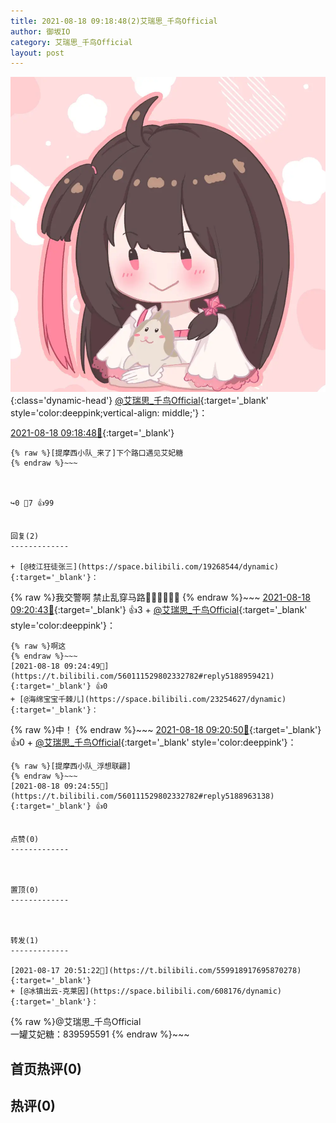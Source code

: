 ```yaml
---
title: 2021-08-18 09:18:48(2)艾瑞思_千鸟Official
author: 御坂IO
category: 艾瑞思_千鸟Official
layout: post
---
```


![img](/images/7e08840c56f251de28bdf766b647bd5fe9a5d50a.jpg){:class='dynamic-head'}
[@艾瑞思_千鸟Official](https://space.bilibili.com/1090010845/dynamic){:target='_blank' style='color:deeppink;vertical-align: middle;'}：

[2021-08-18 09:18:48🔗](https://t.bilibili.com/560111529802332782){:target='_blank'}

~~~
{% raw %}[提摩西小队_来了]下个路口遇见艾妃糖
{% endraw %}~~~



↪️0 💬7 👍99


回复(2)
-------------

+ [@枝江狂徒张三](https://space.bilibili.com/19268544/dynamic){:target='_blank'}：
~~~
{% raw %}我交警啊 禁止乱穿马路✋🏻✋🏻✋🏻
{% endraw %}~~~
[2021-08-18 09:20:43🔗](https://t.bilibili.com/560111529802332782#reply5188937723){:target='_blank'} 👍3
    + [@艾瑞思_千鸟Official](https://space.bilibili.com/1090010845/dynamic){:target='_blank' style='color:deeppink'}：
~~~
{% raw %}啊这
{% endraw %}~~~
[2021-08-18 09:24:49🔗](https://t.bilibili.com/560111529802332782#reply5188959421){:target='_blank'} 👍0
+ [@海绵宝宝千棘儿](https://space.bilibili.com/23254627/dynamic){:target='_blank'}：
~~~
{% raw %}中！
{% endraw %}~~~
[2021-08-18 09:20:50🔗](https://t.bilibili.com/560111529802332782#reply5188941680){:target='_blank'} 👍0
    + [@艾瑞思_千鸟Official](https://space.bilibili.com/1090010845/dynamic){:target='_blank' style='color:deeppink'}：
~~~
{% raw %}[提摩西小队_浮想联翩]
{% endraw %}~~~
[2021-08-18 09:24:55🔗](https://t.bilibili.com/560111529802332782#reply5188963138){:target='_blank'} 👍0


点赞(0)
-------------



置顶(0)
-------------



转发(1)
-------------

[2021-08-17 20:51:22🔗](https://t.bilibili.com/559918917695870278){:target='_blank'}
+ [@冰镇出云-克莱因](https://space.bilibili.com/608176/dynamic){:target='_blank'}：
~~~
{% raw %}@艾瑞思_千鸟Official  
一罐艾妃糖：839595591
{% endraw %}~~~






首页热评(0)
-------------



热评(0)
-------------



